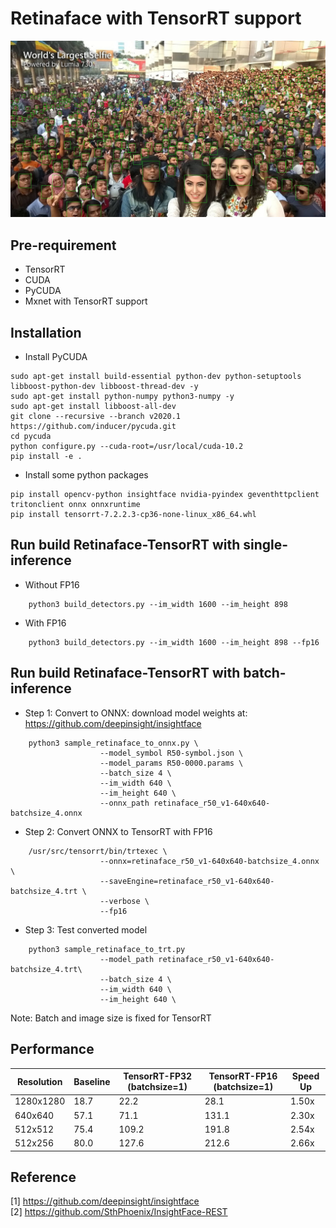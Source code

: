 # Retinaface with TensorRT support
![alt text](retinaface_r50_v1.jpg)
## Pre-requirement
* TensorRT
* CUDA
* PyCUDA
* Mxnet with TensorRT support
## Installation
* Install PyCUDA
```
sudo apt-get install build-essential python-dev python-setuptools libboost-python-dev libboost-thread-dev -y
sudo apt-get install python-numpy python3-numpy -y
sudo apt-get install libboost-all-dev
git clone --recursive --branch v2020.1 https://github.com/inducer/pycuda.git
cd pycuda
python configure.py --cuda-root=/usr/local/cuda-10.2
pip install -e .
```
* Install some python packages
```
pip install opencv-python insightface nvidia-pyindex geventhttpclient tritonclient onnx onnxruntime 
pip install tensorrt-7.2.2.3-cp36-none-linux_x86_64.whl
```
## Run build Retinaface-TensorRT with single-inference
* Without FP16
```
    python3 build_detectors.py --im_width 1600 --im_height 898
```
* With FP16
```
    python3 build_detectors.py --im_width 1600 --im_height 898 --fp16
```
## Run build Retinaface-TensorRT with batch-inference
* Step 1: Convert to ONNX: download model weights at: https://github.com/deepinsight/insightface
```
    python3 sample_retinaface_to_onnx.py \
                    --model_symbol R50-symbol.json \
                    --model_params R50-0000.params \
                    --batch_size 4 \
                    --im_width 640 \
                    --im_height 640 \
                    --onnx_path retinaface_r50_v1-640x640-batchsize_4.onnx
```
* Step 2: Convert ONNX to TensorRT with FP16
```
    /usr/src/tensorrt/bin/trtexec \
                    --onnx=retinaface_r50_v1-640x640-batchsize_4.onnx \
                    --saveEngine=retinaface_r50_v1-640x640-batchsize_4.trt \
                    --verbose \
                    --fp16
```
* Step 3: Test converted model
```
    python3 sample_retinaface_to_trt.py
                    --model_path retinaface_r50_v1-640x640-batchsize_4.trt\
                    --batch_size 4 \
                    --im_width 640 \
                    --im_height 640 \
```
Note: Batch and image size is fixed for TensorRT
## Performance
Resolution | Baseline | TensorRT-FP32 (batchsize=1) | TensorRT-FP16 (batchsize=1) | Speed Up 
--- | --- | --- | --- |--- 
1280x1280 | 18.7 | 22.2 | 28.1 | 1.50x 
640x640 | 57.1 | 71.1 | 131.1 | 2.30x 
512x512 | 75.4 | 109.2 | 191.8 | 2.54x 
512x256 | 80.0 | 127.6 | 212.6 | 2.66x 
## Reference
[1] https://github.com/deepinsight/insightface <br>
[2] https://github.com/SthPhoenix/InsightFace-REST
